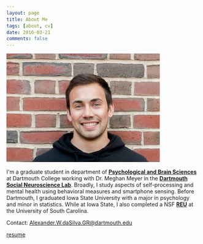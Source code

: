 ```yaml
---
layout: page
title: About Me
tags: [about, cv]
date: 2016-03-21
comments: false
---
```

    

![img](new_linked.jpg)

I'm a graduate student in department of <a href="https://pbs.dartmouth.edu//"><b>Psychological and Brain Sciences</b></a> at Dartmouth College working with Dr. Meghan Meyer in the <a href="http://www.dartmouth-socialneurolab.com/"><b>Dartmouth Social Neuroscience Lab</b></a>.  Broadly, I study aspects of self-processing and mental health using behavioral measures and smartphone sensing.  Before Dartmouth, I graduated Iowa State University with a major in psychology and minor in statistics. While at Iowa State, I also completed a NSF <a href="https://www.nsf.gov/awardsearch/showAward?AWD_ID=1156522"><b>REU</b></a> at the University of South Carolina.

Contact: Alexander.W.daSilva.GR@dartmouth.edu

[resume](https://dasilvaa10.github.io/assets/resume.pdf)

